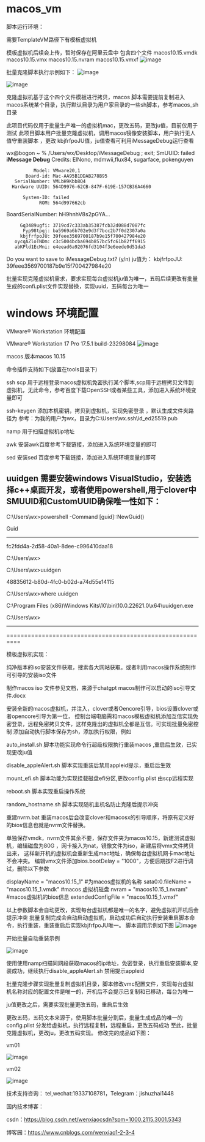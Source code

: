 # macos_vm

脚本运行环境：

需要TemplateVM路径下有模板虚拟机

模板虚拟机后续会上传，暂时保存在阿里云盘中
包含四个文件
macos10.15.vmdk
macos10.15.vmx
macos10.15.nvram
macos10.15.vmxf
![image](https://github.com/user-attachments/assets/30c8a7aa-bf9b-413b-9d75-6ffba77f2a7d)

批量克隆脚本执行示例如下：
![image](https://github.com/user-attachments/assets/2188f407-639e-472a-8adf-e424be840965)


![image](https://github.com/user-attachments/assets/0a0b3610-6221-4d50-b525-610121c40da2)



克隆虚拟机基于这个四个文件模板进行拷贝，macos 脚本需要提前复制进入macos系统某个目录，执行默认目录为用户家目录的一些sh脚本，参考macos_sh目录

此项目代码仅用于批量生产唯一的虚拟机mac，更改五码，更改ju值，目前仅用于测试
此项目脚本用户批量克隆虚拟机，调用macos镜像安装脚本，用户执行无人值守重装脚本 ，更改 kbjfrfpoJU值，ju值查看可利用iMessageDebug运行查看

wx@bogon ~ % /Users/wx/Desktop/iMessageDebug ; exit;
SmUUID: failed
**********************iMessage Debug**********************
Credits: ElNono, mdmwii,flux84, sugarface, pokenguyen


              Model: VMware20,1
           Board-id: Mac-AA95B1DDAB278B95
       SerialNumber: VMLbH9Kbb8Q4
      Hardware UUID: 564D9976-62CB-847F-619E-157CB36A4660

          System-ID: failed
                ROM: 564d997662cb
  BoardSerialNumber: hH9hnhV8s2pGYA...

         Gq3489ugfi: 3719cd7c333ab35387fcb32d088d7087fc
          Fyp98tpgj: ba5969a6b702e9d3f7bcc2b7f0d2307a0a
         kbjfrfpoJU: 39feee3569700187b9e15f700427984e20
       oycqAZloTNDm: c3c5004bcba694b857bc5fc61b82ff6915
       abKPld1EcMni: e4eead6a92076fd3104f3e6eede0d51da3

Do you want to save to iMessageDebug.txt? (y/n) 
ju值为： kbjfrfpoJU: 39feee3569700187b9e15f700427984e20

批量实现克隆虚拟机需求，要求实现每台虚拟机ju值为唯一，五码后续更改有批量生成的confi.plist文件实现替换，实现uuid，五码每台为唯一

windows 环境配置
======================================================

VMware® Workstation 环境配置

VMware® Workstation 17 Pro
17.5.1 build-23298084
![image](https://github.com/user-attachments/assets/7fb032b9-26b4-4f01-ae50-4356ffa5823b)

macos 版本macos 10.15 

命令插件支持如下(放置在tools目录下)

ssh scp 用于远程登录macos虚拟机免密执行某个脚本,scp用于远程拷贝文件到虚拟机，无此命令，参考百度下载OpenSSH或者某些工具，添加进入系统环境变量即可

ssh-keygen  添加本机密钥，拷贝到虚拟机，实现免密登录 ，默认生成文件夹路径为 参考：为我的用户为wx，目录为C:\Users\wx\.ssh\id_ed25519.pub

namp    用于扫描虚拟机ip地址

awk  安装awk百度参考下载链接，添加进入系统环境变量的即可

sed  安装sed 百度参考下载链接，添加进入系统环境变量的即可

uuidgen  需要安装windows VisualStudio，安装选择c++桌面开发，或者使用powershell,用于clover中SMUUID和CustomUUID确保唯一性如下：
---------------------------------------------------------
C:\Users\wx>powershell -Command  [guid]::NewGuid()

Guid

----
fc2fdd4a-2d58-40a1-8dee-c996410daa18


C:\Users\wx>


C:\Users\wx>uuidgen

48835612-b80d-4fc0-b02d-a74d55e14115

C:\Users\wx>where uuidgen

C:\Program Files (x86)\Windows Kits\10\bin\10.0.22621.0\x64\uuidgen.exe

C:\Users\wx>

--------------------------------------------------
==========================================================

模板虚拟机实现：

纯净版本的iso安装文件获取，搜索各大网站获取。或者利用macos操作系统制作可引导的安装iso文件

制作macos  iso 文件参见文档，来源于chatgpt macos制作可以启动的iso引导文件.docx

安装全新的macos虚拟机，并注入，clover或者Oencore引导，bios设置clover或者opencore引导为第一位，
控制台端电脑需和macos模板虚拟机添加互信实现免密登录，远程免密拷贝文件，这样克隆出的虚拟机全都是互信。可实现批量免密控制
添加自动执行脚本保存为sh，添加执行权限，例如

auto_install.sh  脚本功能实现命令行超级权限执行重装macos ,重启后生效，已实现更改ju值

disable_appleAlert.sh    脚本实现重装后禁用appleid提示，重启后生效

mount_efi.sh  	脚本功能为实现挂载磁盘efi分区,更改config.plist 由scp远程实现

reboot.sh  		脚本实现重启操作系统

random_hostname.sh   脚本实现随机主机名防止克隆后提示冲突

重建nvrm.bat  重装macos后会改变clover和macosx的引导顺序，将原有定义好的bios信息也就是nvrm文件替换。


单独保存vmdk，nvrm文件其余不要，保存文件夹为macos10.15，新建测试虚拟机，编辑磁盘为80G ，网卡接入为nat，镜像文件为iso，新建后将vmx文件拷贝出来，
这样新开机的虚拟机会重新生成mac地址，确保每台虚拟机网卡mac地址不会冲突。
编辑vmx文件添加bios.bootDelay = "1000"，方便后期按F2进行调试，删除以下参数

displayName = "macos10.15_1"   #为macos虚拟机的名称
sata0:0.fileName = "macos10.15_1.vmdk"   #macos 虚拟机磁盘
nvram = "macos10.15_1.nvram"       #macos虚拟机的bios信息
extendedConfigFile = "macos10.15_1.vmxf"     

以上参数脚本会自动更改，实现每台虚拟机都是唯一的名字，避免虚拟机开机后会提示冲突
批量复制完成会自动启动虚拟机，启动成功后自动执行安装重启脚本命令，执行重装，重装重启后实现kbjfrfpoJU唯一。
脚本调用示例如下图
![image](https://github.com/user-attachments/assets/76fe5b22-755b-42dc-bab8-187cfca38bab)

开始批量自动重装示例

![image](https://github.com/user-attachments/assets/bcc1fb0f-2424-488d-af1b-be7db249e116)


使用使用namp扫描同网段获取macos的ip地址，免密登录，执行重启安装脚本,安装成功，继续执行disable_appleAlert.sh 禁用提示appleid  

批量克隆步骤实现批量复制虚拟机目录，脚本修改vmc配置文件，实现每台虚拟机名称对应的配置文件是唯一的，开机后不会提示已复制和已移动，每台为唯一

ju值更改之后，需要实现批量更改五码，重启后生效

更改五码，五码文本来源于，使用脚本批量分割后，批量生成成品的唯一的config.plist 分发给虚拟机，执行远程复制，远程重启，更改五码成功
至此，批量克隆虚拟机，更改ju，更改五码实现。
修改完的成品如下图：

vm01

![image](https://github.com/user-attachments/assets/18e10026-c924-4810-834e-b12cc8871b12)

vm02

![image](https://github.com/user-attachments/assets/8b5dcd4e-207a-43f7-b12c-60424f4930c4)



技术支持咨询： tel,wechat:19337108781，Telegram：jishuzhai1448

国内技术博客：

csdn：https://blog.csdn.net/wenxiaocsdn?spm=1000.2115.3001.5343

博客园：https://www.cnblogs.com/wenxiao1-2-3-4





